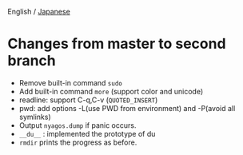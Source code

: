 English / [Japanese](release_note_ja2.md)

Changes from master to second branch
========================================
* Remove built-in command `sudo`
* Add built-in command `more` (support color and unicode)
* readline: support C-q,C-v (`QUOTED_INSERT`)
* pwd: add options -L(use PWD from environment) and -P(avoid all symlinks)
* Output `nyagos.dump` if panic occurs.
* `__du__` : implemented the prototype of du
* `rmdir` prints the progress as before.
